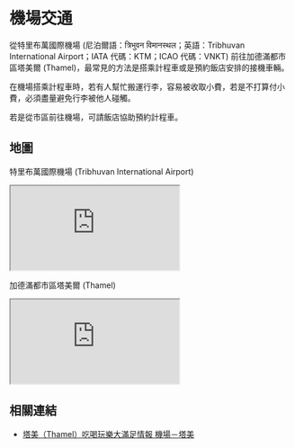 # 機場交通

從特里布萬國際機場 (尼泊爾語：त्रिभुवन विमानस्थल；英語：Tribhuvan International Airport；IATA 代碼：KTM；ICAO 代碼：VNKT) 前往加德滿都市區塔美爾 (Thamel)，最常見的方法是搭乘計程車或是預約飯店安排的接機車輛。

在機場搭乘計程車時，若有人幫忙搬運行李，容易被收取小費，若是不打算付小費，必須盡量避免行李被他人碰觸。

若是從市區前往機場，可請飯店協助預約計程車。

## 地圖

特里布萬國際機場 (Tribhuvan International Airport)

<iframe src="https://www.google.com/maps/embed?pb=!1m14!1m8!1m3!1d14130.450862352742!2d85.3592326!3d27.6983624!3m2!1i1024!2i768!4f13.1!3m3!1m2!1s0x39eb1a266b342bc5%3A0x73bbfa829a89af1b!2sTribhuvan%20International%20Airport!5e0!3m2!1sen!2stw!4v1690715630712!5m2!1sen!2stw" loading="lazy" referrerpolicy="no-referrer-when-downgrade"></iframe>

加德滿都市區塔美爾 (Thamel)

<iframe src="https://www.google.com/maps/embed?pb=!1m18!1m12!1m3!1d7064.146918107784!2d85.30711051364372!3d27.71501810228048!2m3!1f0!2f0!3f0!3m2!1i1024!2i768!4f13.1!3m3!1m2!1s0x39eb18fcb77fd4bd%3A0x58099b1deffed8d4!2sThamel%2C%20Kathmandu%2044600%2C%20Nepal!5e0!3m2!1sen!2stw!4v1690715665096!5m2!1sen!2stw" loading="lazy" referrerpolicy="no-referrer-when-downgrade"></iframe>

## 相關連結

- [塔美（Thamel）吃喝玩樂大滿足情報 機場－塔美](https://www.backpackers.com.tw/forum/showthread.php?t=1456)
